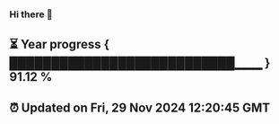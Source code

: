 ### Hi there 👋
⏳ Year progress { ███████████████████████████▁▁▁ } 91.12 %
---
⏰ Updated on Fri, 29 Nov 2024 12:20:45 GMT
---

